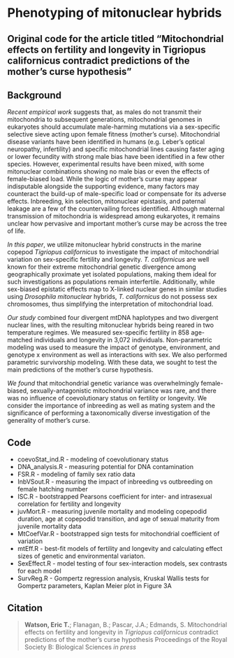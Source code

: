 # Phenotyping of mitonuclear hybrids


**Original code for the article titled “Mitochondrial effects on fertility and longevity in Tigriopus californicus contradict predictions of the mother’s curse hypothesis”**
---
## Background
*Recent empirical work* suggests that, as males do not transmit their mitochondria to subsequent generations, mitochondrial genomes in eukaryotes should accumulate male-harming mutations via a sex-specific selective sieve acting upon female fitness (mother’s curse). Mitochondrial disease variants have been identified in humans (e.g. Leber’s optical neuropathy, infertility) and specific mitochondrial lines causing faster aging or lower fecundity with strong male bias have been identified in a few other species. However, experimental results have been mixed, with some mitonuclear combinations showing no male bias or even the effects of female-biased load. While the logic of mother’s curse may appear indisputable alongside the supporting evidence, many factors may counteract the build-up of male-specific load or compensate for its adverse effects. Inbreeding, kin selection, mitonuclear epistasis, and paternal leakage are a few of the countervailing forces identified. Although maternal transmission of mitochondria is widespread among eukaryotes, it remains unclear how pervasive and important mother’s curse may be across the tree of life. 

*In this paper*, we utilize mitonuclear hybrid constructs in the marine copepod *Tigriopus californicus* to investigate the impact of mitochondrial variation on sex-specific fertility and longevity. *T. californicus* are well known for their extreme mitochondrial genetic divergence among geographically proximate yet isolated populations, making them ideal for such investigations as populations remain interfertile. Additionally, while sex-biased epistatic effects map to X-linked nuclear genes in similar studies using *Drosophila mitonuclear* hybrids, *T. californicus* do not possess sex chromosomes, thus simplifying the interpretation of mitochondrial load. 

*Our study* combined four divergent mtDNA haplotypes and two divergent nuclear lines, with the resulting mitonuclear hybrids being reared in two temperature regimes. We measured sex-specific fertility in 858 age-matched individuals and longevity in 3,072 individuals. Non-parametric modeling was used to measure the impact of genotype, environment, and genotype x environment as well as interactions with sex. We also performed parametric survivorship modeling. With these data, we sought to test the main predictions of the mother’s curse hypothesis.

*We found* that mitochondrial genetic variance was overwhelmingly female-biased, sexually-antagonistic mitochondrial variance was rare, and there was no influence of coevolutionary status on fertility or longevity. We consider the importance of inbreeding as well as mating system and the significance of performing a taxonomically diverse investigation of the generality of mother’s curse. 

## Code

* coevoStat_ind.R - modeling of coevolutionary status
* DNA_analysis.R - measuring potential for DNA contamination 
* FSR.R - modeling of family sex ratio data
* InbVSout.R - measuring the impact of inbreeding vs outbreeding on female hatching number
* ISC.R - bootstrapped Pearsons coefficient for inter- and intrasexual correlation for fertility and longevity
* juvMort.R - measuring juvenile mortality and modeling copepodid duration, age at copepodid transition, and age of sexual maturity from juvenile mortality data
* MtCoefVar.R - bootstrapped sign tests for mitochondrial coefficient of variation
* mtEff.R - best-fit models of fertility and longevity and calculating effect sizes of genetic and environmental variaton. 
* SexEffect.R - model testing of four sex-interaction models, sex contrasts for each model
* SurvReg.R - Gompertz regression analysis, Kruskal Wallis tests for Gompertz parameters, Kaplan Meier plot in Figure 3A

## Citation
> **Watson, Eric T.**; Flanagan, B.; Pascar, J.A.; Edmands, S. Mitochondrial effects on fertility and longevity in *Tigriopus californicus* contradict predictions of the mother’s curse hypothesis Proceedings of the Royal Society B: Biological Sciences *in press*
